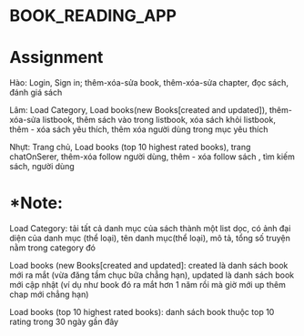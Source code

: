 # BOOK_READING_APP
<h1>Assignment</h1>
<p>Hào: Login, Sign in; thêm-xóa-sửa book, thêm-xóa-sửa chapter, đọc sách, đánh giá sách</p>
<p>Lâm: Load Category, Load books(new Books[created and updated]), thêm-xóa-sửa listbook, thêm sách vào trong listbook, xóa sách khỏi listbook, thêm - xóa sách yêu thích, thêm xóa người dùng trong mục yêu thích</p>
<p>Nhựt: Trang chủ, Load books (top 10 highest rated books), trang chatOnSerer, thêm-xóa follow người dùng, thêm - xóa follow sách , tìm kiếm sách, người dùng </p>
<h1>*Note:</h1>
<p>Load Category: tải tất cả danh mục của sách thành một list dọc, có ảnh đại diện của danh mục (thể loại), tên danh mục(thể loại), mô tả, tổng số truyện nằm trong category đó </p>
<p>Load books (new Books[created and updated]: created là danh sách book mới ra mắt (vừa đăng tầm chục bữa chẳng hạn), updated là danh sách book mới cập nhật (ví dụ như book đó ra mắt hơn 1 năm rồi mà giờ mới up thêm chap mới chẳng hạn) </p>
<p>Load books (top 10 highest rated books): danh sách book thuộc top 10 rating trong 30 ngày gần đây</p>
